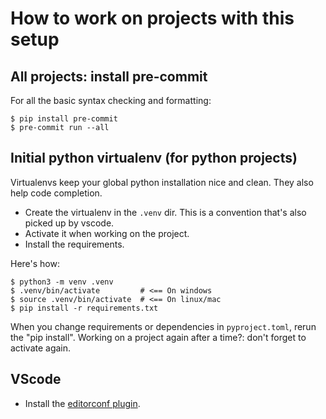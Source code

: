# How to work on projects with this setup


## All projects: install pre-commit

For all the basic syntax checking and formatting:

```console
$ pip install pre-commit
$ pre-commit run --all
```


## Initial python virtualenv (for python projects)

Virtualenvs keep your global python installation nice and clean. They also help code completion.

- Create the virtualenv in the `.venv` dir. This is a convention that's also picked up by vscode.
- Activate it when working on the project.
- Install the requirements.

Here's how:

```console
$ python3 -m venv .venv
$ .venv/bin/activate         # <== On windows
$ source .venv/bin/activate  # <== On linux/mac
$ pip install -r requirements.txt
```

When you change requirements or dependencies in `pyproject.toml`, rerun the "pip install". Working on a project again after a time?: don't forget to activate again.


## VScode

- Install the [editorconf plugin](https://marketplace.visualstudio.com/items?itemName=EditorConfig.EditorConfig).
